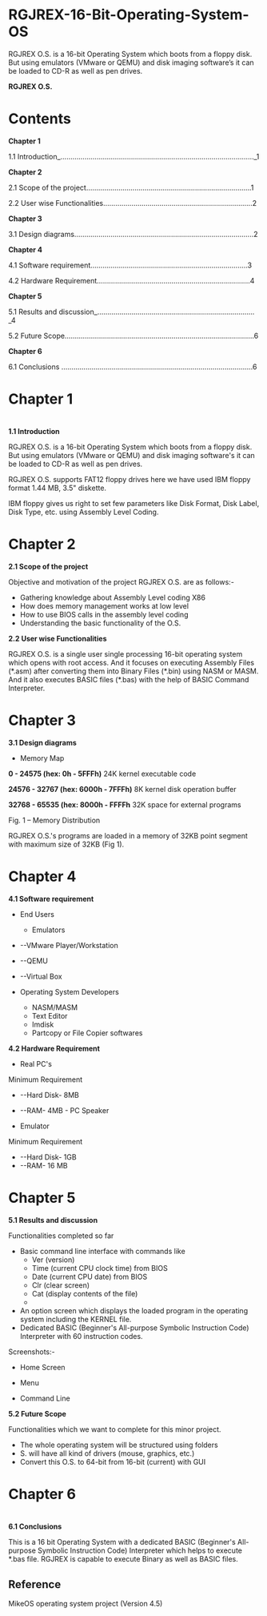 # RGJREX-16-Bit-Operating-System-OS
RGJREX O.S. is a 16-bit Operating System which boots from a floppy disk. But using emulators (VMware or QEMU) and disk imaging software’s it can be loaded to CD-R as well as pen drives.


**RGJREX O.S.**

# Contents



**Chapter 1**

1.1 Introduction_……………………………………………………………………………………_1

**Chapter 2**

2.1 Scope of the project……………………………………………………………………….1

2.2 User wise Functionalities………………………………………………………………..2

**Chapter 3**

3.1 Design diagrams……………………………………………………………………………..2



**Chapter 4**

4.1 Software requirement………………………………………………………….…….....3

4.2 Hardware Requirement………………………………………………………………….4



**Chapter 5**

5.1 Results and discussion_……………………………………………………………………_4

5.2 Future Scope….………………………………………………………………………………6

**Chapter 6**

6.1 Conclusions ……………………………………………………………………………….....6

# Chapter 1

#

**1.1 Introduction**

RGJREX O.S. is a 16-bit Operating System which boots from a floppy disk. But using emulators (VMware or QEMU) and disk imaging software&#39;s it can be loaded to CD-R as well as pen drives.

RGJREX O.S. supports FAT12 floppy drives here we have used IBM floppy format 1.44 MB, 3.5&quot; diskette.

IBM floppy gives us right to set few parameters like Disk Format, Disk Label, Disk Type, etc. using Assembly Level Coding.

#

#

# Chapter 2

**2.1 Scope of the project**

Objective and motivation of the project RGJREX O.S. are as follows:-

- Gathering knowledge about Assembly Level coding X86
- How does memory management works at low level
- How to use BIOS calls in the assembly level coding
- Understanding the basic functionality of the O.S.



**2.2 User wise Functionalities**

RGJREX O.S. is a single user single processing 16-bit operating system which opens with root access. And it focuses on executing Assembly Files (\*.asm) after converting them into Binary Files (\*.bin) using NASM or MASM. And it also executes BASIC files (\*.bas) with the help of BASIC Command Interpreter.

#

# Chapter 3

**3.1 Design diagrams**

- Memory Map

**0 - 24575 (hex: 0h - 5FFFh)**
24K kernel executable code

**24576 - 32767 (hex: 6000h - 7FFFh)**
8K kernel disk operation buffer 

**32768 - 65535 (hex: 8000h - FFFFh**
32K space for external programs

Fig. 1 – Memory Distribution

RGJREX O.S.&#39;s programs are loaded in a memory of 32KB point segment with maximum size of 32KB (Fig 1).

# Chapter 4

**4.1 Software requirement**

- End Users
  - Emulators

- --VMware Player/Workstation
- --QEMU
- --Virtual Box

- Operating System Developers
  - NASM/MASM
  - Text Editor
  - Imdisk
  - Partcopy or File Copier softwares

**4.2 Hardware Requirement**

- Real PC&#39;s

Minimum Requirement

- --Hard Disk- 8MB
- --RAM- 4MB
      -    PC Speaker



- Emulator

Minimum Requirement

- --Hard Disk- 1GB
- --RAM- 16 MB

#

# Chapter 5

**5.1 Results and discussion**

Functionalities completed so far

- Basic command line interface with commands like
  - Ver (version)
  - Time (current CPU clock time) from BIOS
  - Date (current CPU date) from BIOS
  - Clr (clear screen)
  - Cat (display contents of the file)
  -
- An option screen which displays the loaded program in the operating system including the KERNEL file.
- Dedicated BASIC (Beginner&#39;s All-purpose Symbolic Instruction Code) Interpreter with 60 instruction codes.



Screenshots:-

- Home Screen

- Menu

- Command Line

**5.2 Future Scope**

Functionalities which we want to complete for this minor project.

- The whole operating system will be structured using folders
- S. will have all kind of drivers (mouse, graphics, etc.)
- Convert this O.S. to 64-bit from 16-bit (current) with GUI

#

# Chapter 6

#

**6.1 Conclusions**

This is a 16 bit Operating System with a dedicated BASIC (Beginner&#39;s All-purpose Symbolic Instruction Code) Interpreter which helps to execute \*.bas file. RGJREX is capable to execute Binary as well as BASIC files.




## Reference 

MikeOS operating system project (Version 4.5)
